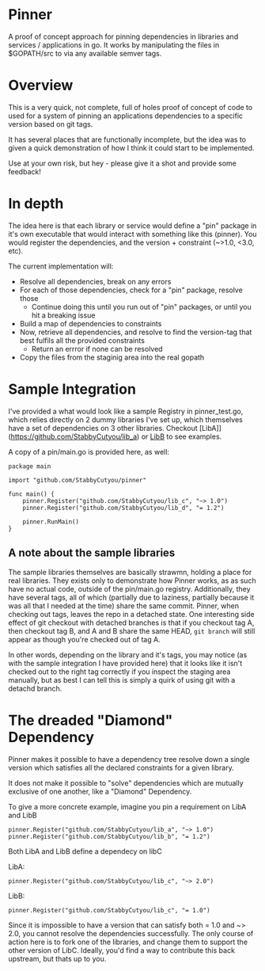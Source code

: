 # Pinner
A proof of concept approach for pinning dependencies in libraries and services / applications
in go. It works by manipulating the files in $GOPATH/src to via any available semver tags.

# Overview
This is a very quick, not complete, full of holes proof of concept of code to used
for a system of pinning an applications dependencies to a specific version based
on git tags.

It has several places that are functionally incomplete, but the idea was to given
a quick demonstration of how I think it could start to be implemented.

Use at your own risk, but hey - please give it a shot and provide some feedback!

# In depth
The idea here is that each library or service would define a "pin" package in it's
own executable that would interact with something like this (pinner). You would
register the dependencies, and the version + constraint (~>1.0, <3.0, etc).

The current implementation will:

* Resolve all dependencies, break on any errors
* For each of those dependencies, check for a "pin" package, resolve those
    * Continue doing this until you run out of "pin" packages, or until you hit a breaking issue
* Build a map of dependencies to constraints
* Now, retrieve all dependencies, and resolve to find the version-tag that best fulfils all the provided constraints
  * Return an errror if none can be resolved
* Copy the files from the staginig area into the real gopath

# Sample Integration

I've provided a what would look like a sample Registry in pinner_test.go, which relies
directly on 2 dummy libraries I've set up, which themselves have a set of dependencies on
3 other libraries. Checkout [LibA]](https://github.com/StabbyCutyou/lib_a) or [LibB](https://github.com/StabbyCutyou/lib_b) to see examples.

A copy of a pin/main.go is provided here, as well:

```golang
package main

import "github.com/StabbyCutyou/pinner"

func main() {
	pinner.Register("github.com/StabbyCutyou/lib_c", "~> 1.0")
	pinner.Register("github.com/StabbyCutyou/lib_d", "= 1.2")

	pinner.RunMain()
}
```

## A note about the sample libraries

The sample libraries themselves are basically strawmn, holding a place for real libraries.
They exists only to demonstrate how Pinner works, as as such have no actual code,
outside of the pin/main.go registry. Additionally, they have several tags, all of
which (partially due to laziness, partially because it was all that I needed at the time)
share the same commit. Pinner, when checking out tags, leaves the repo in a detached state.
One interesting side effect of git checkout with detached branches is that if you checkout
tag A, then checkout tag B, and A and B share the same HEAD, ```git branch``` will still
appear as though you're checked out of tag A.

In other words, depending on the library and it's tags, you may notice (as with the sample
integration I have provided here) that it looks like it isn't checked out to the right tag
correctly if you inspect the staging area manually, but as best I can tell this is simply
a quirk of using git with a detachd branch.

# The dreaded "Diamond" Dependency

Pinner makes it possible to have a dependency tree resolve down a single version which
satisfies all the declared constraints for a given library.

It does not make it possible to "solve" dependencies which are mutually exclusive
of one another, like a "Diamond" Dependency.

To give a more concrete example, imagine you pin a requirement on LibA and LibB

```golang
pinner.Register("github.com/StabbyCutyou/lib_a", "~> 1.0")
pinner.Register("github.com/StabbyCutyou/lib_b", "= 1.2")
```

Both LibA and LibB define a dependecy on libC

LibA:
```golang
pinner.Register("github.com/StabbyCutyou/lib_c", "~> 2.0")
```

LibB:
```golang
pinner.Register("github.com/StabbyCutyou/lib_c", "= 1.0")
```

Since it is impossible to have a version that can satisfy both = 1.0 and ~> 2.0,
you cannot resolve the dependencies successfully. The only course of action here is to
fork one of the libraries, and change them to support the other version of LibC. Ideally,
you'd find a way to contribute this back upstream, but thats up to you.
